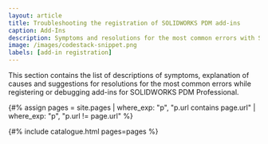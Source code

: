 ```yaml
---
layout: article
title: Troubleshooting the registration of SOLIDWORKS PDM add-ins
caption: Add-Ins
description: Symptoms and resolutions for the most common errors with SOLIDWORKS PDM add-ins development, debugging and registering.
image: /images/codestack-snippet.png
labels: [add-in registration]
---
```

This section contains the list of descriptions of symptoms, explanation of causes and suggestions for resolutions for the most common errors while registering or debugging add-ins for SOLIDWORKS PDM Professional.

{#% assign pages = site.pages | where_exp: "p", "p.url contains page.url" | where_exp: "p", "p.url != page.url" %}

{#% include catalogue.html pages=pages %}